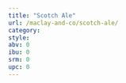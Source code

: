 ```yaml
---
title: "Scotch Ale"
url: /maclay-and-co/scotch-ale/
category: 
style: 
abv: 0
ibu: 0
srm: 0
upc: 0
---
```


